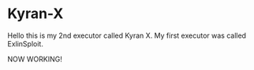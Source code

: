 # Kyran-X
Hello this is my 2nd executor called Kyran X. My first executor was called ExlinSploit.




NOW WORKING!

